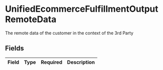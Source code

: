 # UnifiedEcommerceFulfillmentOutputRemoteData

The remote data of the customer in the context of the 3rd Party


## Fields

| Field       | Type        | Required    | Description |
| ----------- | ----------- | ----------- | ----------- |